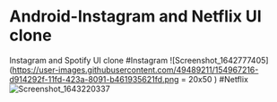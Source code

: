 # Android-Instagram and Netflix UI clone
 Instagram and Spotify UI clone
#Instagram
![Screenshot_1642777405](https://user-images.githubusercontent.com/49489211/154967216-d914292f-11fd-423a-8091-b461935621fd.png = 20x50 )
#Netflix
![Screenshot_1643220337](https://user-images.githubusercontent.com/49489211/154967315-3ffe208a-4c18-4d80-b9a4-8992a88480a9.png)
